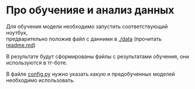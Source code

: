 # Про обученияе и анализ данных

Для обучения модели необходимо запустить соответствующий ноутбук, \
предварительно положив файл с данними в [./data](./data) (прочитать [readme.md](./data/README.md))

В результате будут сформированы файлы с результатами обучения, они используются в тг-боте.

В файле [config.py](config.py) нужно указать какую и предобученных моделей необходимо использовать.